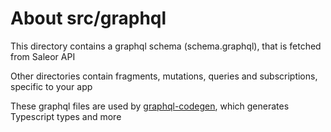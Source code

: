 # About src/graphql

This directory contains a graphql schema (schema.graphql), that is fetched from Saleor API

Other directories contain fragments, mutations, queries and subscriptions, specific to your app

These graphql files are used by [graphql-codegen](https://www.the-guild.dev/graphql/codegen),
which generates Typescript types and more
